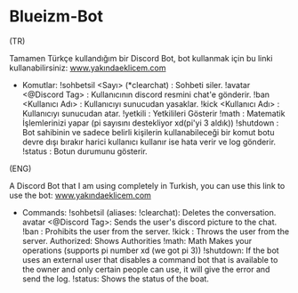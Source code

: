 # Blueizm-Bot

(TR)

Tamamen Türkçe kullandığım bir Discord Bot, bot kullanmak için bu linki kullanabilirsiniz: www.yakındaeklicem.com

* Komutlar:
!sohbetsil <Sayı> (*clearchat) : Sohbeti siler.
!avatar <@Discord Tag> : Kullanıcının discord resmini chat'e gönderir.
!ban <Kullanıcı Adı> <Sebep> : Kullanıcıyı sunucudan yasaklar.
!kick <Kullanıcı Adı> <Sebep> : Kullanıcıyı sunucudan atar.
!yetkili : Yetkilileri Gösterir
!math : Matematik İşlemlerinizi yapar (pi sayısını destekliyor xd(pi'yi 3 aldık)) 
!shutdown : Bot sahibinin ve sadece belirli kişilerin kullanabileceği bir komut botu devre dışı bırakır harici kullanıcı kullanır ise hata verir ve log gönderir.
!status : Botun durumunu gösterir.

(ENG)

A Discord Bot that I am using completely in Turkish, you can use this link to use the bot: www.yakındaeklicem.com

* Commands:
!sohbetsil <Number> (aliases: !clearchat): Deletes the conversation.
avatar <@Discord Tag>: Sends the user's discord picture to the chat.
!ban <User Name> <Cause>: Prohibits the user from the server.
!kick <User Name> <Reason>: Throws the user from the server.
Authorized: Shows Authorities
!math: Math Makes your operations (supports pi number xd (we got pi 3))
!shutdown: If the bot uses an external user that disables a command bot that is available to the owner and only certain people can use, it will give the error and send the log.
!status: Shows the status of the boat.
